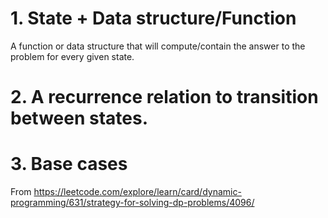 # 1. State + Data structure/Function

A function or data structure that will compute/contain the answer to the problem for every given state.

# 2. A recurrence relation to transition between states.

# 3. Base cases


From https://leetcode.com/explore/learn/card/dynamic-programming/631/strategy-for-solving-dp-problems/4096/

